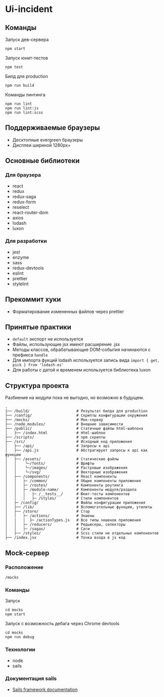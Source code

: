 # Ui-incident

## Команды

Запуск дев-сервера

`npm start`

Запуск юнит-тестов

`npm test`

Билд для production

`npm run build`

Команды линтинга

```
npm run lint
npm run lint:js
npm run lint:scss
```

## Поддерживаемые браузеры

- Десктопные evergreen браузеры
- Дисплеи шириной 1280px+

## Основные библиотеки

### Для браузера

- react
- redux
- redux-saga
- redux-form
- reselect
- react-router-dom
- axios
- lodash
- luxon

### Для разработки

- jest
- enzyme
- sass
- redux-devtools
- eslint
- prettier
- stylelint

## Прекоммит хуки

- Форматирование измененных файлов через prettier

## Принятые практики

- `default` экспорт не используется
- Файлы, использующие jsx имеют расширение .jsx
- Методы классов, обрабатывающие DOM-события начинаются с префикса `handle`
- Для импорта фукций lodash используется запись вида `import { get, pick } from 'lodash-es'`
- Для работы с датой и временем используется библиотека luxon

## Структура проекта

Разбиение на модули пока не выгодно, но возможно в будущем.

```
.
├── /build/                     # Результат билда для production
├── /config/                    # Скрипты конфигурации окружения
├── /mocks/                     # Мок-сервер
├── /node_modules/              # Внешние зависимости
├── /public/                    # Статичные файлы html-шаблона
│   ├── /index.html             # Html-шаблон
├── /scripts/                   # npm скрипты
├── /src/                       # Исходный код приложения
│   ├── /api/                   # Запросы к api
│   ├── /api.js                 # Абстрагирует запросы к api как функции
│   ├── /assets/                # Статические файлы
│   │    └─/fonts/              # Шрифты
│   │    └─/images/             # Растровые изображения
│   │    └─/svg/                # Векторные изображения
│   ├── /components/            # React компоненты
│   │   ├─ /common/             # Общие компоненты приложения
│   │   ├─ /routes/             # Компоненты роутинга
│   │   ├─ /module-name/        # Компоненты модуля/раздела
│   │   │   ├─ /__tests__/      # Юнит-тесты компонентов
│   │   │   ├─ /styles/         # Стили компонентов
│   ├─ /config/                 # Файлы конфигурации приложения
│   ├── /lib/                   # Вспомогательные функции, утилиты
│   ├── /store/                 # Стор
│   │   ├─ /actions/            # Экшены
│   |   |  ├─ /actionTypes.js   # Все типы экшенов приложения
│   │   ├─ /reducers/           # Редьюсеры, селекторы
│   │   ├─ /sagas/              # Саги
│   ├── /styles/                # Scss стили не отдельных компонентов
├── /index.jsx                  # Точка входа в js код
```

## Mock-сервер

### Расположение

`/mocks`

### Команды

Запуск

```
cd mocks
npm start
```

Запуск с возможность дебага через Chrome devtools

```
cd mocks
npm run debug
```

### Технологии

- node
- sails

### Документация sails

+ [Sails framework documentation](https://sailsjs.com/documentation)
